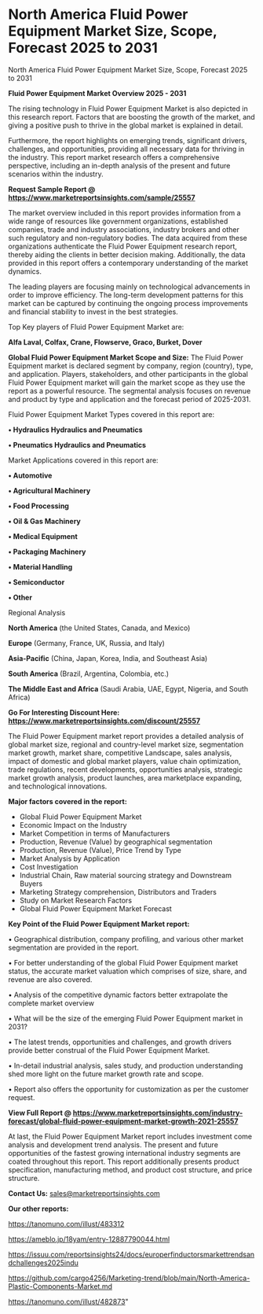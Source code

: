 # North America Fluid Power Equipment Market Size, Scope, Forecast 2025 to 2031
 North America Fluid Power Equipment Market Size, Scope, Forecast 2025 to 2031

<Strong> Fluid Power Equipment Market Overview 2025 - 2031</strong>

The rising technology in Fluid Power Equipment Market is also depicted in this research report. Factors that are boosting the growth of the market, and giving a positive push to thrive in the global market is explained in detail.

Furthermore, the report highlights on emerging trends, significant drivers, challenges, and opportunities, providing all necessary data for thriving in the industry. This report market research offers a comprehensive perspective, including an in-depth analysis of the present and future scenarios within the industry.

<strong>Request Sample Report @ <a href=https://www.marketreportsinsights.com/sample/25557>https://www.marketreportsinsights.com/sample/25557</a></strong>

The market overview included in this report provides information from a wide range of resources like government organizations, established companies, trade and industry associations, industry brokers and other such regulatory and non-regulatory bodies. The data acquired from these organizations authenticate the Fluid Power Equipment research report, thereby aiding the clients in better decision making. Additionally, the data provided in this report offers a contemporary understanding of the market dynamics.

The leading players are focusing mainly on technological advancements in order to improve efficiency. The long-term development patterns for this market can be captured by continuing the ongoing process improvements and financial stability to invest in the best strategies.

Top Key players of Fluid Power Equipment Market are:

<strong>Alfa Laval, Colfax, Crane, Flowserve, Graco, Burket, Dover</strong>

<strong><b>Global Fluid Power Equipment Market Scope and Size:</b></strong>
The Fluid Power Equipment market is declared segment by company, region (country), type, and application. Players, stakeholders, and other participants in the global Fluid Power Equipment market will gain the market scope as they use the report as a powerful resource. The segmental analysis focuses on revenue and product by type and application and the forecast period of 2025-2031.

Fluid Power Equipment Market Types covered in this report are:

<strong>• Hydraulics Hydraulics and Pneumatics

• Pneumatics Hydraulics and Pneumatics</strong>

Market Applications covered in this report are:

<strong>• Automotive

• Agricultural Machinery

• Food Processing

• Oil & Gas Machinery

• Medical Equipment

• Packaging Machinery

• Material Handling

• Semiconductor

• Other</strong> 

Regional Analysis

<strong>North America</strong> (the United States, Canada, and Mexico)

<strong>Europe</strong> (Germany, France, UK, Russia, and Italy)

<strong>Asia-Pacific</strong> (China, Japan, Korea, India, and Southeast Asia)

<strong>South America</strong> (Brazil, Argentina, Colombia, etc.)

<strong>The Middle East and Africa</strong> (Saudi Arabia, UAE, Egypt, Nigeria, and South Africa)

<strong>Go For Interesting Discount Here: <a href=https://www.marketreportsinsights.com/discount/25557>https://www.marketreportsinsights.com/discount/25557</a></strong>

The Fluid Power Equipment market report provides a detailed analysis of global market size, regional and country-level market size, segmentation market growth, market share, competitive Landscape, sales analysis, impact of domestic and global market players, value chain optimization, trade regulations, recent developments, opportunities analysis, strategic market growth analysis, product launches, area marketplace expanding, and technological innovations.

<strong><b>Major factors covered in the report:</b></strong>
<ul>
  <li>Global Fluid Power Equipment Market </li>
  <li>Economic Impact on the Industry</li>
  <li>Market Competition in terms of Manufacturers</li>
  <li>Production, Revenue (Value) by geographical segmentation</li>
  <li>Production, Revenue (Value), Price Trend by Type</li>
  <li>Market Analysis by Application</li>
  <li>Cost Investigation</li>
  <li>Industrial Chain, Raw material sourcing strategy and Downstream Buyers</li>
  <li>Marketing Strategy comprehension, Distributors and Traders</li>
  <li>Study on Market Research Factors</li>
  <li>Global Fluid Power Equipment Market Forecast</li>
</ul>

<strong><b>Key Point of the Fluid Power Equipment Market report:</b></strong>

• Geographical distribution, company profiling, and various other market segmentation are provided in the report.

• For better understanding of the global Fluid Power Equipment market status, the accurate market valuation which comprises of size, share, and revenue are also covered.

• Analysis of the competitive dynamic factors better extrapolate the complete market overview

• What will be the size of the emerging Fluid Power Equipment market in 2031?

• The latest trends, opportunities and challenges, and growth drivers provide better construal of the Fluid Power Equipment Market.

• In-detail industrial analysis, sales study, and production understanding shed more light on the future market growth rate and scope.

• Report also offers the opportunity for customization as per the customer request.

<strong><b>View Full Report @ <a href=https://www.marketreportsinsights.com/industry-forecast/global-fluid-power-equipment-market-growth-2021-25557>https://www.marketreportsinsights.com/industry-forecast/global-fluid-power-equipment-market-growth-2021-25557</a></b></strong>


At last, the Fluid Power Equipment Market report includes investment come analysis and development trend analysis. The present and future opportunities of the fastest growing international industry segments are coated throughout this report. This report additionally presents product specification, manufacturing method, and product cost structure, and price structure.

<strong>Contact Us:</strong>
sales@marketreportsinsights.com

<strong>Our other reports:</strong>

<a href=https://tanomuno.com/illust/483312>https://tanomuno.com/illust/483312</a>

<a href=https://ameblo.jp/18yam/entry-12887790044.html>https://ameblo.jp/18yam/entry-12887790044.html</a>

<a href=https://issuu.com/reportsinsights24/docs/europerfinductorsmarkettrendsandchallenges2025indu>https://issuu.com/reportsinsights24/docs/europerfinductorsmarkettrendsandchallenges2025indu</a>

<a href=https://github.com/cargo4256/Marketing-trend/blob/main/North-America-Plastic-Components-Market.md>https://github.com/cargo4256/Marketing-trend/blob/main/North-America-Plastic-Components-Market.md</a>

<a href=https://tanomuno.com/illust/482873>https://tanomuno.com/illust/482873</a>"
